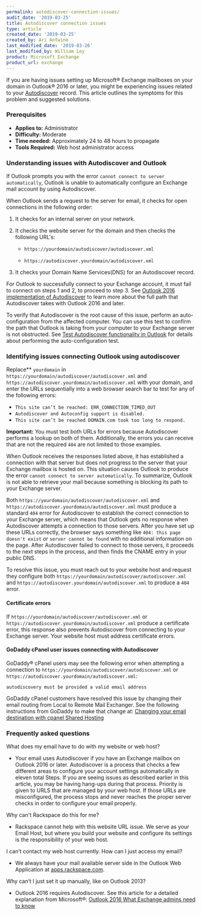 ```yaml
---
permalink: autodiscover-connection-issues/
audit_date: '2019-03-25'
title: Autodiscover connection issues
type: article
created_date: '2019-03-25'
created_by: Ari Antwine
last_modified_date: '2019-03-26'
last_modified_by: William Loy
product: Microsoft Exchange
product_url: exchange
---
```


If you are having issues setting up Microsoft&reg; Exchange mailboxes on your domain in Outlook&reg; 2016 or later, you might be experiencing issues related to your [Autodiscover](/how-to/dns-record-definitions/#cname-record) record. This article outlines the symptoms for this problem and suggested solutions.

### Prerequisites

- **Applies to:** Administrator
- **Difficulty:** Moderate
- **Time needed:** Approximately 24 to 48 hours to propagate
- **Tools Required:** Web host administrator access

### Understanding issues with Autodiscover and Outlook

If Outlook prompts you with the error `cannot connect to server automatically`, Outlook is unable to automatically configure an Exchange mail account by using Autodiscover.

When Outlook sends a request to the server for email, it checks for open connections in the following order:

1. It checks for an internal server on your network.
2. It checks the website server for the domain and then checks the following URL's:

     - `https://yourdomain/autodiscover/autodiscover.xml`

     - `https://autodiscover.yourdomain/autodiscover.xml`

3. It checks your Domain Name Services(DNS) for an Autodiscover record.

For Outlook to successfully connect to your Exchange account, it must fail to connect on steps 1 and 2, to proceed to step 3. See [Outlook 2016 implementation of Autodiscover](https://support.microsoft.com/en-us/help/3211279/outlook-2016-implementation-of-autodiscover) to learn more about the full path that Autodiscover takes with Outlook 2016 and later.

To verify that Autodiscover is the root cause of this issue, perform an auto-configuration from the affected computer. You can use this test to confirm the path that Outlook is taking from your computer to your Exchange server is not obstructed.
See [Test Autodiscover functionality in Outlook](https://support.rackspace.com/how-to/set-up-autodiscover-for-outlook/) for details about performing the auto-configuration test.


### Identifying issues connecting Outlook using autodiscover

Replace** `yourdomain` in `https://yourdomain/autodiscover/autodiscover.xml` and
`https://autodiscover.yourdomain/autodiscover.xml` with your domain, and enter the URLs sequentially into a web browser search bar to test for any of the following errors:

  - `This site can’t be reached: ERR_CONNECTION_TIMED_OUT`
  - `Autodiscover and Autoconfig support is disabled.`
  - `This site can’t be reached DOMAIN.com took too long to respond.`


 **Important:** You must test both URLs for errors because Autodiscover performs a lookup on both of them. Additionally, the errors you can receive that are not the required `404` are not limited to those examples.


When Outlook receives the responses listed above, it has established a connection with that server but does not progress to the server that your Exchange mailbox is hosted on. This situation causes Outlook to produce the error `cannot connect to server automatically`. To summarize, Outlook is not able to retrieve your mail because something is blocking its path to your Exchange server.

Both `https://yourdomain/autodiscover/autodiscover.xml` and `https://autodiscover.yourdomain/autodiscover.xml` must produce a standard `404` error for Autodiscover to establish the correct connection to your Exchange server, which means that Outlook gets no response when Autodiscover attempts a connection to those servers. After you have set up these URLs correctly, the browser says something like `404: this page doesn't exist` or `server cannot be found` with no additional information on the page. After Autodiscover failed to connect to those servers, it proceeds to the next steps in the process, and then finds the CNAME entry in your public DNS.

To resolve this issue, you must reach out to your website host and request they configure both `https://yourdomain/autodiscover/autodiscover.xml` and `https://autodiscover.yourdomain/autodiscover.xml` to produce a `404` error.

#### Certificate errors

If `https://yourdomain/autodiscover/autodiscover.xml` or `https://autodiscover.yourdomain/autodiscover.xml` produce a certificate error, this response also prevents Autodiscover from connecting to your Exchange server. Your website host must address certificate errors.


#### GoDaddy cPanel user issues connecting with Autodiscover

GoDaddy&reg; cPanel users may see the following error when attempting a connection to `https://yourdomain/autodiscover/autodiscover.xml` or `https://autodiscover.yourdomain/autodiscover.xml`:

    autodiscovery must be provided a valid email address

GoDaddy cPanel customers have resolved this issue by changing their email routing from Local to Remote Mail Exchanger. See the following instructions from GoDaddy to make that change at: [Changing your email destination with cpanel Shared Hosting](https://www.godaddy.com/help/changing-your-email-destination-with-cpanel-shared-hosting-12380)


### Frequently asked questions

What does my email have to do with my website or web host?

  - Your email uses Autodiscover if you have an Exchange mailbox on Outlook 2016 or later. Autodiscover is a process that checks a few different areas to configure your account settings automatically in eleven total Steps. If you are seeing issues as described earlier in this article, you may be having hang-ups during that process. Priority is given to URLS that are managed by your web host. If those URLs are misconfigured, the process stops and never reaches the proper server checks in order to configure your email properly.

Why can't Rackspace do this for me?

  - Rackspace cannot help with this website URL issue. We serve as your Email Host, but where you build your website and configure its settings is the responsibility of your web host.

I can’t contact my web host currently. How can I just access my email?

  - We always have your mail available server side in the Outlook Web Application at [apps.rackspace.com](https://apps.rackspace.com).

Why can’t I just set it up manually, like on Outlook 2013?

  - Outlook 2016 requires Autodiscover. See this article for a detailed explanation from Microsoft&reg;: [Outlook 2016 What Exchange admins need to know](https://blogs.technet.microsoft.com/exchange/2015/11/19/outlook-2016-what-exchange-admins-need-to-know/)

